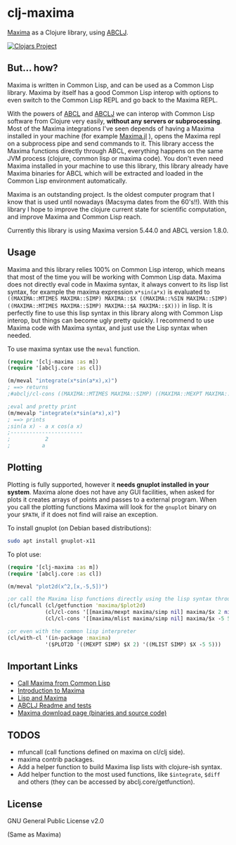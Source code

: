 # clj-maxima

[Maxima](https://maxima.sourceforge.io/) as a Clojure library, using [ABCLJ](https://github.com/lsevero/abclj).

[![Clojars Project](https://img.shields.io/clojars/v/org.clojars.lsevero/clj-maxima.svg)](https://clojars.org/org.clojars.lsevero/clj-maxima)

## But... how?

Maxima is written in Common Lisp, and can be used as a Common Lisp library.
Maxima by itself has a good Common Lisp interop with options to even switch to the Common Lisp REPL and go back to the Maxima REPL.

With the powers of [ABCL](https://abcl.org/) and [ABCLJ](https://github.com/lsevero/abclj) we can interop with Common Lisp software from Clojure very easily, **without any servers or subprocessing**.
Most of the Maxima integrations I've seen depends of having a Maxima installed in your machine (for example [Maxima.jl](https://github.com/nsmith5/Maxima.jl) ), opens the Maxima repl on a subprocess pipe and send commands to it.
This library access the Maxima functions directly through ABCL, everything happens on the same JVM process (clojure, common lisp or maxima code).
You don't even need Maxima installed in your machine to use this library, this library already have Maxima binaries for ABCL which will be extracted and loaded in the Common Lisp environment automatically.

Maxima is an outstanding project. Is the oldest computer program that I know that is used until nowadays (Macsyma dates from the 60's!!).
With this library I hope to improve the clojure current state for scientific computation, and improve Maxima and Common Lisp reach.

Currently this library is using Maxima version 5.44.0 and ABCL version 1.8.0.

## Usage

Maxima and this library relies 100% on Common Lisp interop, which means that most of the time you will be working with Common Lisp data.
Maxima does not directly eval code in Maxima syntax, it always convert to its lisp list syntax, for example the maxima expression `x*sin(a*x)` is evaluated to `((MAXIMA::MTIMES MAXIMA::SIMP) MAXIMA::$X ((MAXIMA::%SIN MAXIMA::SIMP) ((MAXIMA::MTIMES MAXIMA::SIMP) MAXIMA::$A MAXIMA::$X)))` in lisp.
It is perfectly fine to use this lisp syntax in this library along with Common Lisp interop, but things can become ugly pretty quickly.
I recommend to use Maxima code with Maxima syntax, and just use the Lisp syntax when needed.


To use maxima syntax use the `meval` function.

```clojure
(require '[clj-maxima :as m])
(require '[abclj.core :as cl])

(m/meval "integrate(x*sin(a*x),x)")
; ==> returns
;#abclj/cl-cons ((MAXIMA::MTIMES MAXIMA::SIMP) ((MAXIMA::MEXPT MAXIMA::SIMP) MAXIMA::$A -2) ((MAXIMA::MPLUS MAXIMA::SIMP) ((MAXIMA::MTIMES MAXIMA::SIMP) -1 MAXIMA::$A MAXIMA::$X ((MAXIMA::%COS MAXIMA::SIMP) ((MAXIMA::MTIMES MAXIMA::SIMP) MAXIMA::$A MAXIMA::$X))) ((MAXIMA::%SIN MAXIMA::SIMP) ((MAXIMA::MTIMES MAXIMA::SIMP) MAXIMA::$A MAXIMA::$X))))

;eval and pretty print
(m/mevalp "integrate(x*sin(a*x),x)")
; ==> prints 
;sin(a x) - a x cos(a x)
;-----------------------
;           2
;          a
```

## Plotting

Plotting is fully supported, however it **needs gnuplot installed in your system**.
Maxima alone does not have any GUI facilities, when asked for plots it creates arrays of points and passes to a external program.
When you call the plotting functions Maxima will look for the `gnuplot` binary on your `$PATH`, if it does not find will raise an exception.

To install gnuplot (on Debian based distributions):
```bash
sudo apt install gnuplot-x11
```

To plot use:
```clojure
(require '[clj-maxima :as m])
(require '[abclj.core :as cl])

(m/meval "plot2d(x^2,[x,-5,5])") 

;or call the Maxima lisp functions directly using the lisp syntax through abcl java api
(cl/funcall (cl/getfunction 'maxima/$plot2d)
            (cl/cl-cons '[[maxima/mexpt maxima/simp nil] maxima/$x 2 nil])
            (cl/cl-cons '[[maxima/mlist maxima/simp nil] maxima/$x -5 5 nil]))

;or even with the common lisp interpreter
(cl/with-cl '(in-package :maxima)
            '($PLOT2D '((MEXPT SIMP) $X 2) '((MLIST SIMP) $X -5 5)))
```

## Important Links

* [Call Maxima from Common Lisp](https://niitsuma.hatenadiary.org/entry/20080328/1226706399)
* [Introduction to Maxima](https://maxima.sourceforge.io/docs/manual/intromax.html)
* [Lisp and Maxima](https://maxima.sourceforge.io/docs/manual/maxima_165.html#Lisp-and-Maxima)
* [ABCLJ Readme and tests](https://github.com/lsevero/abclj)
* [Maxima download page (binaries and source code)](https://maxima.sourceforge.io/download.html)

## TODOS

* mfuncall (call functions defined on maxima on cl/clj side).
* maxima contrib packages.
* Add a helper function to build Maxima lisp lists with clojure-ish syntax.
* Add helper function to the most used functions, like `$integrate`, `$diff` and others (they can be accessed by abclj.core/getfunction).

## License

GNU General Public License v2.0

(Same as Maxima)
